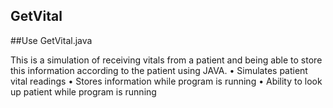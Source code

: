 ## GetVital

##Use GetVital.java

This is a simulation of receiving vitals from a patient and being able to store this information according to the patient using JAVA.
•	Simulates patient vital readings
•	Stores information while program is running
•	Ability to look up patient while program is running
